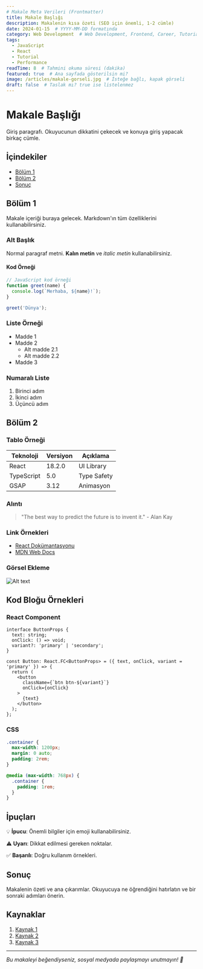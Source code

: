 ```yaml
---
# Makale Meta Verileri (Frontmatter)
title: Makale Başlığı
description: Makalenin kısa özeti (SEO için önemli, 1-2 cümle)
date: 2024-01-15  # YYYY-MM-DD formatında
category: Web Development  # Web Development, Frontend, Career, Tutorial, Tips
tags:
  - JavaScript
  - React
  - Tutorial
  - Performance
readTime: 8  # Tahmini okuma süresi (dakika)
featured: true  # Ana sayfada gösterilsin mi?
image: /articles/makale-gorseli.jpg  # İsteğe bağlı, kapak görseli
draft: false  # Taslak mı? true ise listelenmez
---
```


# Makale Başlığı

Giriş paragrafı. Okuyucunun dikkatini çekecek ve konuya giriş yapacak birkaç cümle.

## İçindekiler

- [Bölüm 1](#bölüm-1)
- [Bölüm 2](#bölüm-2)
- [Sonuç](#sonuç)

## Bölüm 1

Makale içeriği buraya gelecek. Markdown'ın tüm özelliklerini kullanabilirsiniz.

### Alt Başlık

Normal paragraf metni. **Kalın metin** ve *italic metin* kullanabilirsiniz.

#### Kod Örneği

```javascript
// JavaScript kod örneği
function greet(name) {
  console.log(`Merhaba, ${name}!`);
}

greet('Dünya');
```

### Liste Örneği

- Madde 1
- Madde 2
  - Alt madde 2.1
  - Alt madde 2.2
- Madde 3

### Numaralı Liste

1. Birinci adım
2. İkinci adım
3. Üçüncü adım

## Bölüm 2

### Tablo Örneği

| Teknoloji | Versiyon | Açıklama |
|-----------|----------|-----------|
| React | 18.2.0 | UI Library |
| TypeScript | 5.0 | Type Safety |
| GSAP | 3.12 | Animasyon |

### Alıntı

> "The best way to predict the future is to invent it." - Alan Kay

### Link Örnekleri

- [React Dokümantasyonu](https://react.dev)
- [MDN Web Docs](https://developer.mozilla.org)

### Görsel Ekleme

![Alt text](/articles/images/example.jpg)

## Kod Bloğu Örnekleri

### React Component

```tsx
interface ButtonProps {
  text: string;
  onClick: () => void;
  variant?: 'primary' | 'secondary';
}

const Button: React.FC<ButtonProps> = ({ text, onClick, variant = 'primary' }) => {
  return (
    <button 
      className={`btn btn-${variant}`}
      onClick={onClick}
    >
      {text}
    </button>
  );
};
```

### CSS

```css
.container {
  max-width: 1200px;
  margin: 0 auto;
  padding: 2rem;
}

@media (max-width: 768px) {
  .container {
    padding: 1rem;
  }
}
```

## İpuçları

💡 **İpucu**: Önemli bilgiler için emoji kullanabilirsiniz.

⚠️ **Uyarı**: Dikkat edilmesi gereken noktalar.

✅ **Başarılı**: Doğru kullanım örnekleri.

## Sonuç

Makalenin özeti ve ana çıkarımlar. Okuyucuya ne öğrendiğini hatırlatın ve bir sonraki adımları önerin.

## Kaynaklar

1. [Kaynak 1](https://example.com)
2. [Kaynak 2](https://example.com)
3. [Kaynak 3](https://example.com)

---

*Bu makaleyi beğendiyseniz, sosyal medyada paylaşmayı unutmayın! 🚀*